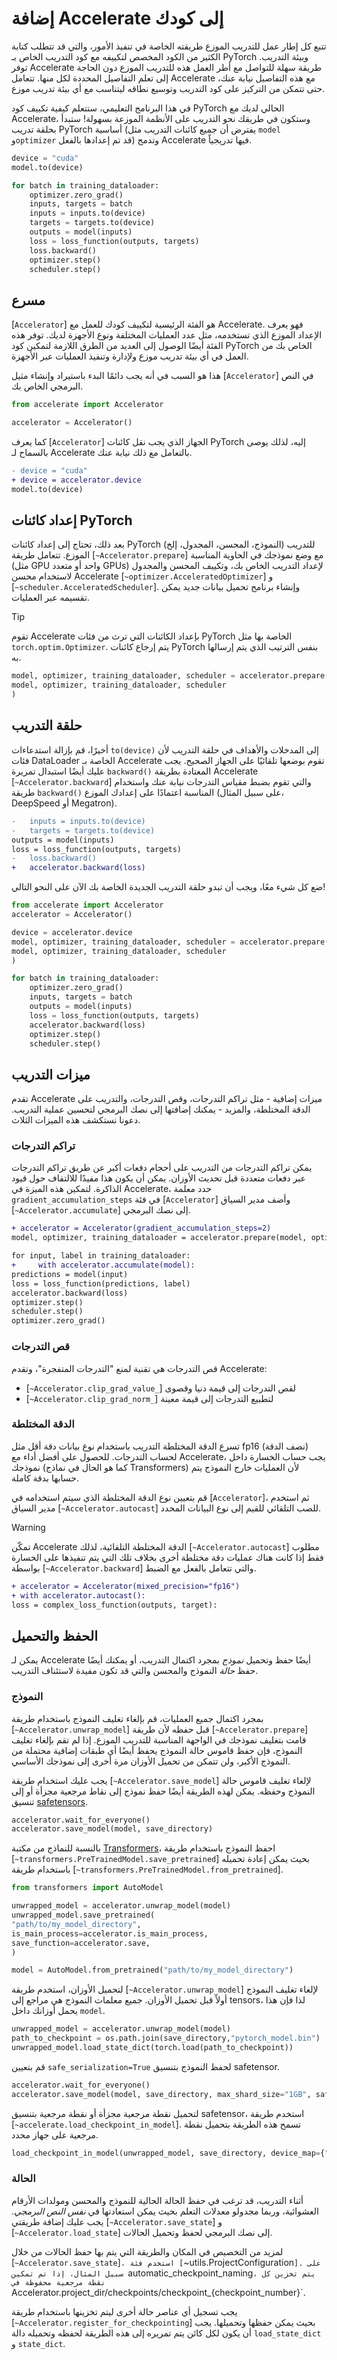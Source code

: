 # إضافة Accelerate إلى كودك

تتبع كل إطار عمل للتدريب الموزع طريقته الخاصة في تنفيذ الأمور، والتي قد تتطلب كتابة الكثير من الكود المخصص لتكييفه مع كود التدريب الخاص بـ PyTorch وبيئة التدريب. توفر Accelerate طريقة سهلة للتواصل مع أطر العمل هذه للتدريب الموزع دون الحاجة إلى تعلم التفاصيل المحددة لكل منها. تتعامل Accelerate مع هذه التفاصيل نيابة عنك، حتى تتمكن من التركيز على كود التدريب وتوسيع نطاقه ليتناسب مع أي بيئة تدريب موزع.

في هذا البرنامج التعليمي، ستتعلم كيفية تكييف كود PyTorch الحالي لديك مع Accelerate، وستكون في طريقك نحو التدريب على الأنظمة الموزعة بسهولة! ستبدأ بحلقة تدريب PyTorch أساسية (يفترض أن جميع كائنات التدريب مثل `model` و`optimizer` قد تم إعدادها بالفعل) وتدمج Accelerate فيها تدريجياً.

```python
device = "cuda"
model.to(device)

for batch in training_dataloader:
    optimizer.zero_grad()
    inputs, targets = batch
    inputs = inputs.to(device)
    targets = targets.to(device)
    outputs = model(inputs)
    loss = loss_function(outputs, targets)
    loss.backward()
    optimizer.step()
    scheduler.step()
```

## مسرع

[`Accelerator`] هو الفئة الرئيسية لتكييف كودك للعمل مع Accelerate. فهو يعرف الإعداد الموزع الذي تستخدمه، مثل عدد العمليات المختلفة ونوع الأجهزة لديك. توفر هذه الفئة أيضًا الوصول إلى العديد من الطرق اللازمة لتمكين كود PyTorch الخاص بك من العمل في أي بيئة تدريب موزع ولإدارة وتنفيذ العمليات عبر الأجهزة.

هذا هو السبب في أنه يجب دائمًا البدء باستيراد وإنشاء مثيل [`Accelerator`] في النص البرمجي الخاص بك.

```python
from accelerate import Accelerator

accelerator = Accelerator()
```

كما يعرف [`Accelerator`] الجهاز الذي يجب نقل كائنات PyTorch إليه، لذلك يوصى بالسماح لـ Accelerate بالتعامل مع ذلك نيابة عنك.

```diff
- device = "cuda"
+ device = accelerator.device
model.to(device)
```

## إعداد كائنات PyTorch

بعد ذلك، تحتاج إلى إعداد كائنات PyTorch (النموذج، المحسن، المجدول، إلخ) للتدريب الموزع. تتعامل طريقة [`~Accelerator.prepare`] مع وضع نموذجك في الحاوية المناسبة (مثل GPU واحد أو متعدد GPUs) لإعداد التدريب الخاص بك، وتكييف المحسن والمجدول لاستخدام محسن Accelerate [`~optimizer.AcceleratedOptimizer`] و [`~scheduler.AcceleratedScheduler`]. وإنشاء برنامج تحميل بيانات جديد يمكن تقسيمه عبر العمليات.

> [!TIP]
> تقوم Accelerate بإعداد الكائنات التي ترث من فئات PyTorch الخاصة بها مثل `torch.optim.Optimizer`.
يتم إرجاع كائنات PyTorch بنفس الترتيب الذي يتم إرسالها به.

```py
model, optimizer, training_dataloader, scheduler = accelerator.prepare(
model, optimizer, training_dataloader, scheduler
)
```

## حلقة التدريب

أخيرًا، قم بإزالة استدعاءات `to(device)` إلى المدخلات والأهداف في حلقة التدريب لأن فئات DataLoader الخاصة بـ Accelerate تقوم بوضعها تلقائيًا على الجهاز الصحيح. يجب عليك أيضًا استبدال تمريرة `backward()` المعتادة بطريقة Accelerate [`~Accelerator.backward`] والتي تقوم بضبط مقياس التدرجات نيابة عنك واستخدام طريقة `backward()` المناسبة اعتمادًا على إعدادك الموزع (على سبيل المثال، DeepSpeed أو Megatron).

```diff
-   inputs = inputs.to(device)
-   targets = targets.to(device)
outputs = model(inputs)
loss = loss_function(outputs, targets)
-   loss.backward()
+   accelerator.backward(loss)
```

ضع كل شيء معًا، ويجب أن تبدو حلقة التدريب الجديدة الخاصة بك الآن على النحو التالي!

```python
from accelerate import Accelerator
accelerator = Accelerator()

device = accelerator.device
model, optimizer, training_dataloader, scheduler = accelerator.prepare(
model, optimizer, training_dataloader, scheduler
)

for batch in training_dataloader:
    optimizer.zero_grad()
    inputs, targets = batch
    outputs = model(inputs)
    loss = loss_function(outputs, targets)
    accelerator.backward(loss)
    optimizer.step()
    scheduler.step()
```

## ميزات التدريب

تقدم Accelerate ميزات إضافية - مثل تراكم التدرجات، وقص التدرجات، والتدريب على الدقة المختلطة، والمزيد - يمكنك إضافتها إلى نصك البرمجي لتحسين عملية التدريب. دعونا نستكشف هذه الميزات الثلاث.

### تراكم التدرجات

يمكن تراكم التدرجات من التدريب على أحجام دفعات أكبر عن طريق تراكم التدرجات عبر دفعات متعددة قبل تحديث الأوزان. يمكن أن يكون هذا مفيدًا للالتفاف حول قيود الذاكرة. لتمكين هذه الميزة في Accelerate، حدد معلمة `gradient_accumulation_steps` في فئة [`Accelerator`] وأضف مدير السياق [`~Accelerator.accumulate`] إلى نصك البرمجي.

```diff
+ accelerator = Accelerator(gradient_accumulation_steps=2)
model, optimizer, training_dataloader = accelerator.prepare(model, optimizer, training_dataloader)

for input, label in training_dataloader:
+     with accelerator.accumulate(model):
predictions = model(input)
loss = loss_function(predictions, label)
accelerator.backward(loss)
optimizer.step()
scheduler.step()
optimizer.zero_grad()
```

### قص التدرجات

قص التدرجات هي تقنية لمنع "التدرجات المتفجرة"، وتقدم Accelerate:

* [`~Accelerator.clip_grad_value_`] لقص التدرجات إلى قيمة دنيا وقصوى
* [`~Accelerator.clip_grad_norm_`] لتطبيع التدرجات إلى قيمة معينة

### الدقة المختلطة

تسرع الدقة المختلطة التدريب باستخدام نوع بيانات دقة أقل مثل fp16 (نصف الدقة) لحساب التدرجات. للحصول على أفضل أداء مع Accelerate، يجب حساب الخسارة داخل نموذجك (كما هو الحال في نماذج Transformers) لأن العمليات خارج النموذج يتم حسابها بدقة كاملة.

قم بتعيين نوع الدقة المختلطة الذي سيتم استخدامه في [`Accelerator`]، ثم استخدم مدير السياق [`~Accelerator.autocast`] للصب التلقائي للقيم إلى نوع البيانات المحدد.

> [!WARNING]
> تمكّن Accelerate الدقة المختلطة التلقائية، لذلك [`~Accelerator.autocast`] مطلوب فقط إذا كانت هناك عمليات دقة مختلطة أخرى بخلاف تلك التي يتم تنفيذها على الخسارة بواسطة [`~Accelerator.backward`] والتي تتعامل بالفعل مع الضبط.

```diff
+ accelerator = Accelerator(mixed_precision="fp16")
+ with accelerator.autocast():
loss = complex_loss_function(outputs, target):
```

## الحفظ والتحميل

يمكن لـ Accelerate أيضًا حفظ وتحميل *نموذج* بمجرد اكتمال التدريب، أو يمكنك أيضًا حفظ *حالة* النموذج والمحسن والتي قد تكون مفيدة لاستئناف التدريب.

### النموذج

بمجرد اكتمال جميع العمليات، قم بإلغاء تغليف النموذج باستخدام طريقة [`~Accelerator.unwrap_model`] قبل حفظه لأن طريقة [`~Accelerator.prepare`] قامت بتغليف نموذجك في الواجهة المناسبة للتدريب الموزع. إذا لم تقم بإلغاء تغليف النموذج، فإن حفظ قاموس حالة النموذج يحفظ أيضًا أي طبقات إضافية محتملة من النموذج الأكبر، ولن تتمكن من تحميل الأوزان مرة أخرى إلى نموذجك الأساسي.

يجب عليك استخدام طريقة [`~Accelerator.save_model`] لإلغاء تغليف قاموس حالة النموذج وحفظه. يمكن لهذه الطريقة أيضًا حفظ نموذج إلى نقاط مرجعية مجزأة أو إلى تنسيق [safetensors](https://hf.co/docs/safetensors/index).

<hfoptions id="save">
<hfoption id="single checkpoint">

```py
accelerator.wait_for_everyone()
accelerator.save_model(model, save_directory)
```

<Tip>

بالنسبة للنماذج من مكتبة [Transformers](https://hf.co/docs/transformers/index)، احفظ النموذج باستخدام طريقة [`~transformers.PreTrainedModel.save_pretrained`] بحيث يمكن إعادة تحميله باستخدام طريقة [`~transformers.PreTrainedModel.from_pretrained`].

```py
from transformers import AutoModel

unwrapped_model = accelerator.unwrap_model(model)
unwrapped_model.save_pretrained(
"path/to/my_model_directory",
is_main_process=accelerator.is_main_process,
save_function=accelerator.save,
)

model = AutoModel.from_pretrained("path/to/my_model_directory")
```

</Tip>

لتحميل الأوزان، استخدم طريقة [`~Accelerator.unwrap_model`] لإلغاء تغليف النموذج أولاً قبل تحميل الأوزان. جميع معلمات النموذج هي مراجع إلى tensors، لذا فإن هذا يحمل أوزانك داخل `model`.

```py
unwrapped_model = accelerator.unwrap_model(model)
path_to_checkpoint = os.path.join(save_directory,"pytorch_model.bin")
unwrapped_model.load_state_dict(torch.load(path_to_checkpoint))
```

</hfoption>
<hfoption id="sharded checkpoint">

قم بتعيين `safe_serialization=True` لحفظ النموذج بتنسيق safetensor.

```py
accelerator.wait_for_everyone()
accelerator.save_model(model, save_directory, max_shard_size="1GB", safe_serialization=True)
```

لتحميل نقطة مرجعية مجزأة أو نقطة مرجعية بتنسيق safetensor، استخدم طريقة [`~accelerate.load_checkpoint_in_model`]. تسمح هذه الطريقة بتحميل نقطة مرجعية على جهاز محدد.

```py
load_checkpoint_in_model(unwrapped_model, save_directory, device_map={"":device})
```

</hfoption>
</hfoptions>

### الحالة

أثناء التدريب، قد ترغب في حفظ الحالة الحالية للنموذج والمحسن ومولدات الأرقام العشوائية، وربما مجدولو معدلات التعلم بحيث يمكن استعادتها في *نفس النص البرمجي*. يجب عليك إضافة طريقتي [`~Accelerator.save_state`] و [`~Accelerator.load_state`] إلى نصك البرمجي لحفظ وتحميل الحالات.

لمزيد من التخصيص في المكان والطريقة التي يتم بها حفظ الحالات من خلال [`~Accelerator.save_state`]`، استخدم فئة [`~utils.ProjectConfiguration`]. على سبيل المثال، إذا تم تمكين `automatic_checkpoint_naming`، يتم تخزين كل نقطة مرجعية محفوظة في `Accelerator.project_dir/checkpoints/checkpoint_{checkpoint_number}`.

يجب تسجيل أي عناصر حالة أخرى ليتم تخزينها باستخدام طريقة [`~Accelerator.register_for_checkpointing`] بحيث يمكن حفظها وتحميلها. يجب أن يكون لكل كائن يتم تمريره إلى هذه الطريقة لحفظه وتحميله دالة `load_state_dict` و `state_dict`.